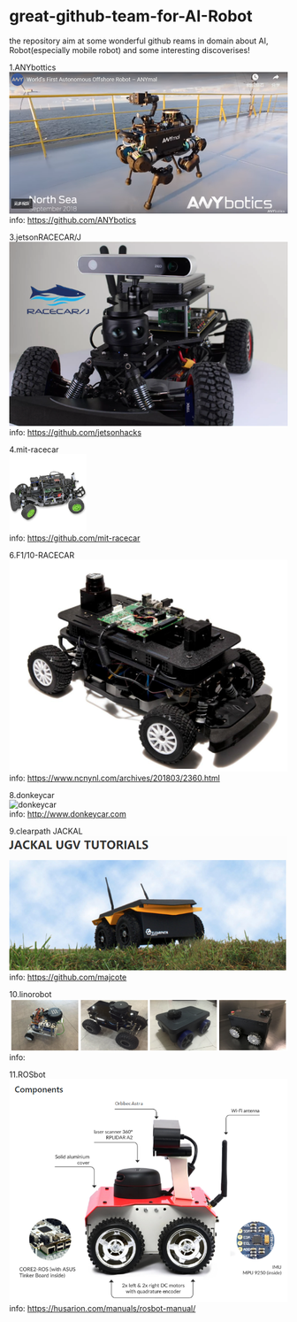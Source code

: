 # great-github-team-for-AI-Robot
the repository aim at some wonderful github reams in domain about AI, Robot(especially mobile robot) and some interesting discoverises!

1.ANYbottics
![ANYbotics](https://github.com/Zippen-Huang/great-github-team-for-AI-Robot/blob/master/ANYbotics.png)  
info: https://github.com/ANYbotics   

3.jetsonRACECAR/J  
![jetsonRACECAR/J](https://github.com/Zippen-Huang/great-github-team-for-AI-Robot/blob/master/RACECAR.png)  
info: https://github.com/jetsonhacks   

4.mit-racecar  
![mit-racecar](https://github.com/Zippen-Huang/great-github-team-for-AI-Robot/blob/master/mit-racecar.png)  
info: https://github.com/mit-racecar   

6.F1/10-RACECAR 
![F1/10-RACECAR ](https://github.com/Zippen-Huang/great-github-team-for-AI-Robot/blob/master/F1-10-RACECAR.png)  
info: https://www.ncnynl.com/archives/201803/2360.html   

8.donkeycar  
![donkeycar ](https://github.com/Zippen-Huang/donkeycar/blob/master/docs/assets/build_hardware/donkey2.PNG)  
info: http://www.donkeycar.com   

9.clearpath JACKAL  
![clearpath JACKAL ](https://github.com/Zippen-Huang/great-github-team-for-AI-Robot/blob/master/JACKAL%20UGV.png)   
info: https://github.com/majcote   

10.linorobot       
![linorobot](https://github.com/Zippen-Huang/great-github-team-for-AI-Robot/blob/master/linorobot.png)   
info: 

11.ROSbot          
![ROSbot](https://github.com/Zippen-Huang/great-github-team-for-AI-Robot/blob/master/ROSbot.png)   
info: https://husarion.com/manuals/rosbot-manual/      


